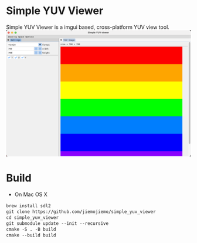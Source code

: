 # Simple YUV Viewer
Simple YUV Viewer is a imgui based, cross-platform YUV view tool.
![gui](./simple_yuv_viewer.png)

# Build
+ On Mac OS X
```shell
brew install sdl2
git clone https://github.com/jiemojiemo/simple_yuv_viewer
cd simple_yuv_viewer
git submodule update --init --recursive
cmake -S . -B build
cmake --build build
```


